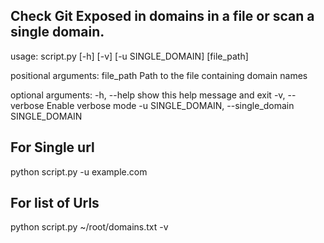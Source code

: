 ## Check Git Exposed in domains in a file or scan a single domain.
usage: script.py [-h] [-v] [-u SINGLE_DOMAIN] [file_path]

positional arguments:
  file_path          Path to the file containing domain names

optional arguments:
  -h, --help            show this help message and exit
  -v, --verbose         Enable verbose mode
  -u SINGLE_DOMAIN, --single_domain SINGLE_DOMAIN

## For Single url 
python script.py -u example.com 

## For list of Urls
python script.py ~/root/domains.txt -v 

